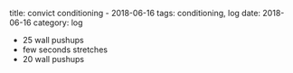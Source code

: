 title: convict conditioning - 2018-06-16
tags: conditioning, log
date: 2018-06-16
category: log

- 25 wall pushups
- few seconds stretches
- 20 wall pushups
